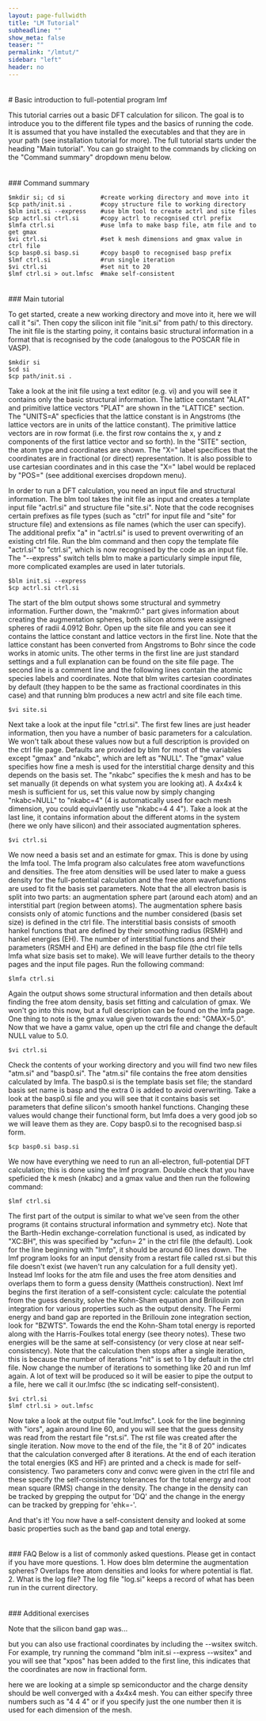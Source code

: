 ```yaml
---
layout: page-fullwidth
title: "LM Tutorial"
subheadline: ""
show_meta: false
teaser: ""
permalink: "/lmtut/"
sidebar: "left"
header: no
---
```

<hr style="height:5pt; visibility:hidden;" />
# Basic introduction to full-potential program lmf 

This tutorial carries out a basic DFT calculation for silicon. The goal is to introduce you to the different file types and the basics of running the code. It is assumed that you have installed the executables and that they are in your path (see installation tutorial for more). The full tutorial starts under the heading "Main tutorial". You can go straight to the commands by clicking on the "Command summary" dropdown menu below.

<hr style="height:5pt; visibility:hidden;" />
### Command summary     

    $mkdir si; cd si          #create working directory and move into it       
    $cp path/init.si .        #copy structure file to working directory
    $blm init.si --express    #use blm tool to create actrl and site files
    $cp actrl.si ctrl.si      #copy actrl to recognised ctrl prefix
    $lmfa ctrl.si             #use lmfa to make basp file, atm file and to get gmax
    $vi ctrl.si               #set k mesh dimensions and gmax value in ctrl file
    $cp basp0.si basp.si      #copy basp0 to recognised basp prefix
    $lmf ctrl.si              #run single iteration
    $vi ctrl.si               #set nit to 20
    $lmf ctrl.si > out.lmfsc  #make self-consistent

<hr style="height:5pt; visibility:hidden;" />
### Main tutorial

To get started, create a new working directory and move into it, here we will call it "si". Then copy the silicon init file "init.si" from path/ to this directory. The init file is the starting poiny, it contains basic structural information in a format that is recognised by the code (analogous to the POSCAR file in VASP). 

    $mkdir si 
    $cd si
    $cp path/init.si .

Take a look at the init file using a text editor (e.g. vi) and you will see it contains only the basic structural information. The lattice constant "ALAT" and primitive lattice vectors "PLAT" are shown in the "LATTICE" section. The "UNITS=A" specficies that the lattice constant is in Angstroms (the lattice vectors are in units of the lattice constant). The primitive lattice vectors are in row format (i.e. the first row contains the x, y and z components of the first lattice vector and so forth). In the "SITE" section, the atom type and coordinates are shown. The "X=" label specifices that the coordinates are in fractional (or direct) representation. It is also possible to use cartesian coordinates and in this case the "X=" label would be replaced by "POS=" (see additional exercises dropdown menu).

In order to run a DFT calculation, you need an input file and structural information. The blm tool takes the init file as input and creates a template input file "actrl.si" and structure file "site.si". Note that the code recognises certain prefixes as file types (such as "ctrl" for input file and "site" for structure file) and extensions as file names (which the user can specify). The additional prefix "a" in "actrl.si" is used to prevent overwriting of an existing ctrl file. Run the blm command and then copy the template file "actrl.si" to "ctrl.si", which is now recognised by the code as an input file. The "--express" switch tells blm to make a particularly simple input file, more complicated examples are used in later tutorials.

    $blm init.si --express
    $cp actrl.si ctrl.si
    
The start of the blm output shows some structural and symmetry information. Further down, the "makrm0:" part gives information about creating the augmentation spheres, both silicon atoms were assigned spheres of radii 4.0912 Bohr. Open up the site file and you can see it contains the lattice constant and lattice vectors in the first line. Note that the lattice constant has been converted from Angstroms to Bohr since the code works in atomic units. The other terms in the first line are just standard settings and a full explanation can be found on the site file page. The second line is a comment line and the following lines contain the atomic species labels and coordinates. Note that blm writes cartesian coordinates by default (they happen to be the same as fractional coordinates in this case) and that running blm produces a new actrl and site file each time. 

    $vi site.si

Next take a look at the input file "ctrl.si". The first few lines are just header information, then you have a number of basic parameters for a calculation. We won't talk about these values now but a full description is provided on the ctrl file page. Defaults are provided by blm for most of the variables except "gmax" and "nkabc", which are left as "NULL". The "gmax" value specifies how fine a mesh is used for the interstitial charge density and this depends on the basis set. The "nkabc" specifies the k mesh and has to be set manually (it depends on what system you are looking at). A 4x4x4 k mesh is sufficient for us, set this value now by simply changing "nkabc=NULL" to "nkabc=4" (4 is automatically used for each mesh dimension, you could equivlaently use "nkabc=4 4 4").  Take a look at the last line, it contains information about the different atoms in the system (here we only have silicon) and their associated augmentation spheres.

    $vi ctrl.si

We now need a basis set and an estimate for gmax. This is done by using the lmfa tool. The lmfa program also calculates free atom wavefunctions and densities. The free atom densities will be used later to make a guess density for the full-potential calculation and the free atom wavefunctions are used to fit the basis set parameters. Note that the all electron basis is split into two parts: an augmentation sphere part (around each atom) and an interstitial part (region between atoms). The augmentation sphere basis consists only of atomic functions and the number considered (basis set size) is defined in the ctrl file. The interstitial basis consists of smooth hankel functions that are defined by their smoothing radius (RSMH) and hankel energies (EH). The number of interstitial functions and their parameters (RSMH and EH) are defined in the basp file (the ctrl file tells lmfa what size basis set to make).  We will leave further details to the theory pages and the input file pages. Run the following command: 

    $lmfa ctrl.si
    
Again the output shows some structural information and then details about finding the free atom density, basis set fitting and calculation of gmax. We won't go into this now, but a full description can be found on the lmfa page. One thing to note is the gmax value given towards the end: "GMAX=5.0". Now that we have a gamx value, open up the ctrl file and change the default NULL value to 5.0.

    $vi ctrl.si

Check the contents of your working directory and you will find two new files "atm.si" and "basp0.si". The "atm.si" file contains the free atom densities calculated by lmfa. The basp0.si is the template basis set file; the standard basis set name is basp and the extra 0 is added to avoid overwriting. Take a look at the basp0.si file and you will see that it contains basis set parameters that define silicon's smooth hankel functions. Changing these values would change their functional form, but lmfa does a very good job so we will leave them as they are. Copy basp0.si to the recognised basp.si form.

    $cp basp0.si basp.si
    
We now have everything we need to run an all-electron, full-potential DFT calculation; this is done using the lmf program. Double check that you have speficied the k mesh (nkabc) and a gmax value and then run the following command:

    $lmf ctrl.si

The first part of the output is similar to what we've seen from the other programs (it contains structural information and symmetry etc). Note that the Barth-Hedin exchange-correlation functional is used, as indicated by "XC:BH", this was specified by "xcfun=  2" in the ctrl file (the default). Look for the line beginning with "lmfp", it should be around 60 lines down. The lmf program looks for an input density from a restart file called rst.si but this file doesn't exist (we haven't run any calculation for a full density yet). Instead lmf looks for the atm file and uses the free atom densities and overlaps them to form a guess density (Mattheis construction). Next lmf begins the first iteration of a self-consistent cycle: calculate the potential from the guess density, solve the Kohn-Sham equation and Brillouin zon integration for various properties such as the output density. The Fermi energy and band gap are reported in the Brillouin zone integration section, look for "BZWTS". Towards the end the Kohn-Sham total energy is reported along with the Harris-Foulkes total energy (see theory notes). These two energies will be the same at self-consistency (or very close at near self-consistency). Note that the calculation then stops after a single iteration, this is because the number of iterations "nit" is set to 1 by default in the ctrl file. Now change the number of iterations to something like 20 and run lmf again. A lot of text will be produced so it will be easier to pipe the output to a file, here we call it our.lmfsc (the sc indicating self-consistent).


    $vi ctrl.si
    $lmf ctrl.si > out.lmfsc
    
Now take a look at the output file "out.lmfsc". Look for the line beginning with "iors", again around line 60, and you will see that the guess density was read from the restart file "rst.si". The rst file was created after the single iteration. Now move to the end of the file, the "it 8 of 20" indicates that the calculation converged after 8 iterations. At the end of each iteration the total energies (KS and HF) are printed and a check is made for self-consistency. Two parameters conv and convc were given in the ctrl file and these specify the self-consistency tolerances for the total energy and root mean square (RMS) change in the density. The change in the density can be tracked by grepping the output for 'DQ' and the change in the energy can be tracked by grepping for 'ehk=-'.

And that's it! You now have a self-consistent density and looked at some basic properties such as the band gap and total energy.  

<hr style="height:5pt; visibility:hidden;" />
### FAQ 
Below is a list of commonly asked questions. Please get in contact if you have more questions.
1. How does blm determine the augmentation spheres?
Overlaps free atom densities and looks for where potential is flat. 
2. What is the log file? 
The log file "log.si" keeps a record of what has been run in the current directory.

<hr style="height:5pt; visibility:hidden;" />
### Additional exercises

Note that the silicon band gap was...

but you can also use fractional coordinates by including the --wsitex switch. For example, try running the command "blm init.si --express --wsitex" and you will see that "xpos" has been added to the first line, this indicates that the coordinates are now in fractional form. 

here we are looking at a simple sp semiconductor and the charge density should be well converged with a 4x4x4 mesh. You can either specify three numbers such as "4 4 4" or if you specify just the one number then it is used for each dimension of the mesh. 
